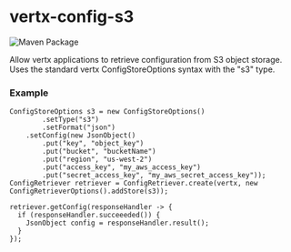 # vertx-config-s3

![Maven Package](https://github.com/mikelee2082/vertx-config-s3/workflows/Maven%20Package/badge.svg?branch=v0.1.0)

Allow vertx applications to retrieve configuration from S3 object storage. Uses the standard vertx ConfigStoreOptions syntax with the "s3" type.

### Example

```
ConfigStoreOptions s3 = new ConfigStoreOptions()
        .setType("s3")
        .setFormat("json")
	.setConfig(new JsonObject()
		.put("key", "object_key")
		.put("bucket", "bucketName")
		.put("region", "us-west-2")
		.put("access_key", "my_aws_access_key")
		.put("secret_access_key", "my_aws_secret_access_key"));
ConfigRetriever retriever = ConfigRetriever.create(vertx, new ConfigRetrieverOptions().addStore(s3));

retriever.getConfig(responseHandler -> {
  if (responseHandler.succeeeded()) {
    JsonObject config = responseHandler.result();
  }
});
```
